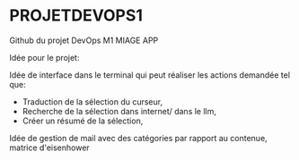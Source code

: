 # PROJETDEVOPS1
Github du projet DevOps M1 MIAGE APP

Idée pour le projet:

Idée de interface dans le terminal qui peut réaliser les actions demandée tel que:
- Traduction de la sélection du curseur,
- Recherche de la sélection dans internet/ dans le llm,
- Créer un résumé de la sélection,

Idée de gestion de mail avec des catégories par rapport au contenue, matrice d'eisenhower
